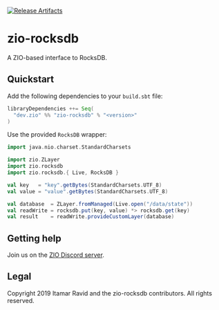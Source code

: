 [![Release Artifacts][Badge-SonatypeReleases]][Link-SonatypeReleases]

# zio-rocksdb

A ZIO-based interface to RocksDB.

## Quickstart

Add the following dependencies to your `build.sbt` file:
```scala
libraryDependencies ++= Seq(
  "dev.zio" %% "zio-rocksdb" % "<version>"
)
```

Use the provided `RocksDB` wrapper:
```scala
import java.nio.charset.StandardCharsets

import zio.ZLayer
import zio.rocksdb
import zio.rocksdb.{ Live, RocksDB }

val key   = "key".getBytes(StandardCharsets.UTF_8)
val value = "value".getBytes(StandardCharsets.UTF_8)

val database  = ZLayer.fromManaged(Live.open("/data/state"))
val readWrite = rocksdb.put(key, value) *> rocksdb.get(key)
val result    = readWrite.provideCustomLayer(database)
```

## Getting help

Join us on the [ZIO Discord server](https://discord.gg/2ccFBr4).

## Legal

Copyright 2019 Itamar Ravid and the zio-rocksdb contributors. All rights reserved.

[Link-SonatypeReleases]: https://oss.sonatype.org/content/repositories/releases/dev/zio/zio-rocksdb_2.12/ "Sonatype Releases"
[Badge-SonatypeReleases]: https://img.shields.io/nexus/r/https/oss.sonatype.org/dev.zio/zio-rocksdb_2.12.svg "Sonatype Releases"
